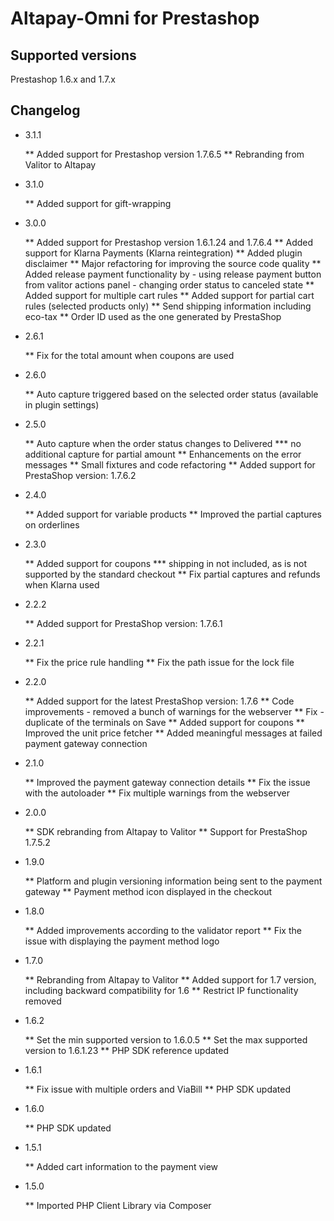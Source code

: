 # Altapay-Omni for Prestashop

## Supported versions
Prestashop 1.6.x and 1.7.x

## Changelog

* 3.1.1

    ** Added support for Prestashop version 1.7.6.5
    ** Rebranding from Valitor to Altapay

* 3.1.0


    ** Added support for gift-wrapping

* 3.0.0


    ** Added support for Prestashop version 1.6.1.24 and 1.7.6.4
    ** Added support for Klarna Payments (Klarna reintegration)
    ** Added plugin disclaimer
    ** Major refactoring for improving the source code quality
    ** Added release payment functionality by
            - using release payment button from valitor actions panel
            - changing order status to canceled state
    ** Added support for multiple cart rules
    ** Added support for partial cart rules (selected products only)
    ** Send shipping information including eco-tax
    ** Order ID used as the one generated by PrestaShop

* 2.6.1


    ** Fix for the total amount when coupons are used  

* 2.6.0


    ** Auto capture triggered based on the selected order status (available in plugin settings)

* 2.5.0


    ** Auto capture when the order status changes to Delivered
        *** no additional capture for partial amount
    ** Enhancements on the error messages
    ** Small fixtures and code refactoring
    ** Added support for PrestaShop version: 1.7.6.2

* 2.4.0


    ** Added support for variable products
    ** Improved the partial captures on orderlines

* 2.3.0
  
  
    ** Added support for coupons
        *** shipping in not included, as is not supported by the standard checkout
    ** Fix partial captures and refunds when Klarna used

* 2.2.2


    ** Added support for PrestaShop version: 1.7.6.1

* 2.2.1


    ** Fix the price rule handling
    ** Fix the path issue for the lock file

* 2.2.0


    ** Added support for the latest PrestaShop version: 1.7.6
    ** Code improvements - removed a bunch of warnings for the webserver
    ** Fix - duplicate of the terminals on Save
    ** Added support for coupons
    ** Improved the unit price fetcher
    ** Added meaningful messages at failed payment gateway connection

* 2.1.0


    ** Improved the payment gateway connection details
    ** Fix the issue with the autoloader
    ** Fix multiple warnings from the webserver

* 2.0.0


    ** SDK rebranding from Altapay to Valitor
    ** Support for PrestaShop 1.7.5.2

* 1.9.0


    ** Platform and plugin versioning information being sent to the payment gateway
    ** Payment method icon displayed in the checkout

* 1.8.0


    ** Added improvements according to the validator report
    ** Fix the issue with displaying the payment method logo

* 1.7.0


    ** Rebranding from Altapay to Valitor
    ** Added support for 1.7 version, including backward compatibility for 1.6
    ** Restrict IP functionality removed

* 1.6.2


    ** Set the min supported version to 1.6.0.5
    ** Set the max supported version to 1.6.1.23
    ** PHP SDK reference updated

* 1.6.1


    ** Fix issue with multiple orders and ViaBill
    ** PHP SDK updated

* 1.6.0


    ** PHP SDK updated

* 1.5.1


    ** Added cart information to the payment view

* 1.5.0


    ** Imported PHP Client Library via Composer
